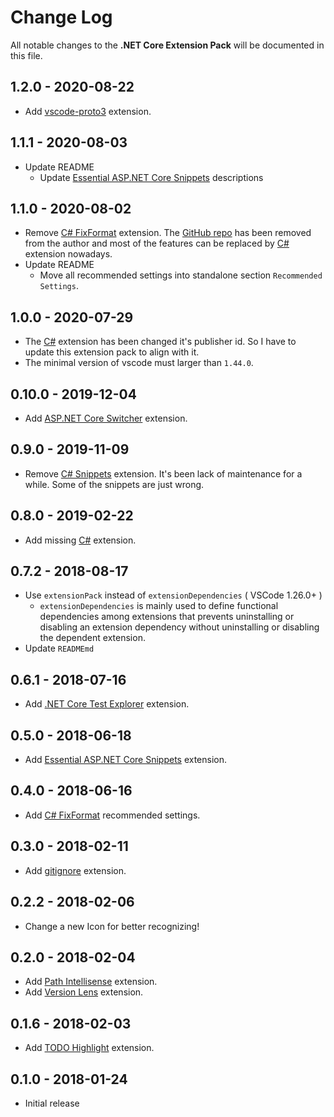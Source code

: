 # Change Log

All notable changes to the **.NET Core Extension Pack** will be documented in this file.

## 1.2.0 - 2020-08-22

* Add [vscode-proto3](https://marketplace.visualstudio.com/items?itemName=zxh404.vscode-proto3) extension.

## 1.1.1 - 2020-08-03

* Update README
  * Update [Essential ASP.NET Core Snippets](https://marketplace.visualstudio.com/items?itemName=doggy8088.netcore-snippets) descriptions

## 1.1.0 - 2020-08-02

* Remove [C# FixFormat](https://marketplace.visualstudio.com/items?itemName=Leopotam.csharpfixformat) extension. The [GitHub repo](https://github.com/Leopotam/vscode-csharpfixformat) has been removed from the author and most of the features can be replaced by [C#](https://marketplace.visualstudio.com/items?itemName=ms-vscode.csharp) extension nowadays.
* Update README
  * Move all recommended settings into standalone section `Recommended Settings`.

## 1.0.0 - 2020-07-29

* The [C#](https://marketplace.visualstudio.com/items?itemName=ms-dotnettools.csharp) extension has been changed it's publisher id. So I have to update this extension pack to align with it.
* The minimal version of vscode must larger than `1.44.0`.

## 0.10.0 - 2019-12-04

* Add [ASP.NET Core Switcher](https://marketplace.visualstudio.com/items?itemName=adrianwilczynski.asp-net-core-switcher) extension.

## 0.9.0 - 2019-11-09

* Remove [C# Snippets](https://marketplace.visualstudio.com/items?itemName=jorgeserrano.vscode-csharp-snippets) extension. It's been lack of maintenance for a while. Some of the snippets are just wrong.

## 0.8.0 - 2019-02-22

* Add missing [C#](https://marketplace.visualstudio.com/items?itemName=ms-vscode.csharp) extension.

## 0.7.2 - 2018-08-17

* Use `extensionPack` instead of `extensionDependencies` ( VSCode 1.26.0+ )
  * `extensionDependencies` is mainly used to define functional dependencies among extensions that prevents uninstalling or disabling an extension dependency without uninstalling or disabling the dependent extension.
* Update `READMEmd`

## 0.6.1 - 2018-07-16

* Add [.NET Core Test Explorer](https://marketplace.visualstudio.com/items?itemName=formulahendry.dotnet-test-explorer) extension.

## 0.5.0 - 2018-06-18

* Add [Essential ASP.NET Core Snippets](https://marketplace.visualstudio.com/items?itemName=doggy8088.netcore-snippets) extension.

## 0.4.0 - 2018-06-16

* Add [C# FixFormat](https://marketplace.visualstudio.com/items?itemName=Leopotam.csharpfixformat) recommended settings.

## 0.3.0 - 2018-02-11

* Add [gitignore](https://marketplace.visualstudio.com/items?itemName=codezombiech.gitignore) extension.

## 0.2.2 - 2018-02-06

* Change a new Icon for better recognizing!

## 0.2.0 - 2018-02-04

* Add [Path Intellisense](https://marketplace.visualstudio.com/items?itemName=christian-kohler.path-intellisense) extension.
* Add [Version Lens](https://marketplace.visualstudio.com/items?itemName=pflannery.vscode-versionlens) extension.

## 0.1.6 - 2018-02-03

* Add [TODO Highlight](https://marketplace.visualstudio.com/items?itemName=wayou.vscode-todo-highlight) extension.

## 0.1.0 - 2018-01-24

* Initial release
